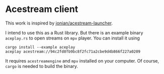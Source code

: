 # Acestream client

This work is inspired by [jonian/acestream-launcher](https://github.com/jonian/acestream-launcher).

I intend to use this as a Rust library. But there is an example binary `aceplay.rs` to open streams on `mpv` player. You can install it using

    cargo install --example aceplay
    aceplay acestream://94c2fd8fb9bc8f2fc71a2cbe9d4b866f227a0209

It requires `acestreamengine` and `mpv` installed on your computer. Of course, `cargo` is needed to build the binary.
